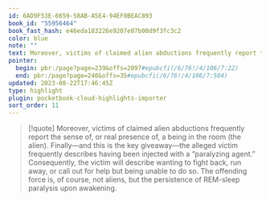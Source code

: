 ```yaml
---
id: 6AD9F53E-6659-58AB-A5E4-94EF0BEAC893
book_id: "55956464"
book_fast_hash: e46eda183226e9207e07b00d9f3fc3c2
color: blue
note: ""
text: Moreover, victims of claimed alien abductions frequently report the sense of, or real presence of, a being in the room (the alien). Finally—and this is the key giveaway—the alleged victim frequently describes having been injected with a “paralyzing agent.” Consequently, the victim will describe wanting to fight back, run away, or call out for help but being unable to do so. The offending force is, of course, not aliens, but the persistence of REM-sleep paralysis upon awakening.
pointer:
  begin: pbr:/page?page=239&offs=2097#epubcfi(/6/76!/4/106/7:22)
  end: pbr:/page?page=240&offs=35#epubcfi(/6/76!/4/106/7:504)
updated: 2023-08-22T17:46:45Z
type: highlight
plugin: pocketbook-cloud-highlights-importer
sort_order: 11
---
```


> [!quote]
> Moreover, victims of claimed alien abductions frequently report the sense of, or real presence of, a being in the room (the alien). Finally—and this is the key giveaway—the alleged victim frequently describes having been injected with a “paralyzing agent.” Consequently, the victim will describe wanting to fight back, run away, or call out for help but being unable to do so. The offending force is, of course, not aliens, but the persistence of REM-sleep paralysis upon awakening.

